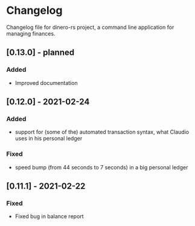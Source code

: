 # Changelog
Changelog file for dinero-rs project, a command line application for managing finances.

## [0.13.0] - planned
### Added
- Improved documentation

## [0.12.0] - 2021-02-24
### Added
- support for (some of the) automated transaction syntax, what Claudio uses in his personal ledger
### Fixed
- speed bump (from 44 seconds to 7 seconds) in a big personal ledger

## [0.11.1] - 2021-02-22
### Fixed
- Fixed bug in balance report

